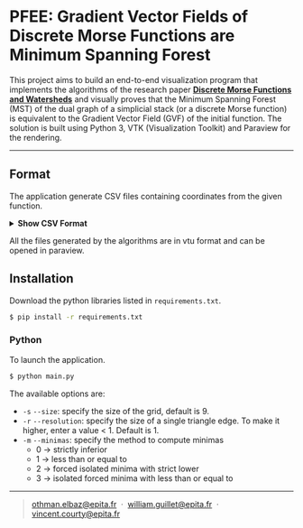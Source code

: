 # PFEE: Gradient Vector Fields of Discrete Morse Functions are Minimum Spanning Forest

This project aims to build an end-to-end visualization program that implements the algorithms of the research paper [**Discrete Morse Functions and Watersheds**](https://arxiv.org/abs/2301.03840) and visually proves that the Minimum Spanning Forest (MST) of the dual graph of a simplicial stack (or a discrete Morse function) is equivalent to the Gradient Vector Field (GVF) of the initial function. The solution is built using Python 3, VTK (Visualization Toolkit) and Paraview for the rendering.

---

## Format

The application generate CSV files containing coordinates from the given function.

<details><summary><b>Show CSV Format</b></summary>

Points

| Node Number | X     | Y     | Z     | Weight |
|-------------|-------|-------|-------|--------|
| int         | float | float | float | int    |


Lines

| P1          | P2          | Weight |
|-------------|-------------|--------|
| Node Number | Node Number | int    |

Triangles

| S1          | S2          | S3          | Weight |
|-------------|-------------|-------------|--------|
| Node Number | Node Number | Node Number | int    |

</details>

All the files generated by the algorithms are in vtu format and can be opened in paraview.

## Installation

Download the python libraries listed in `requirements.txt`.
```bash
$ pip install -r requirements.txt
```

### Python

To launch the application.
```bash
$ python main.py
```

The available options are:
* `-s` `--size`: specify the size of the grid, default is 9.
* `-r` `--resolution`: specify the size of a single triangle edge. To make it higher, enter a value < 1. Default is 1.
* `-m` `--minimas`: specify the method to compute minimas
    - 0 -> strictly inferior
    - 1 -> less than or equal to
    - 2 -> forced isolated minima with strict lower
    - 3 -> isolated forced minima with less than or equal to
---

> othman.elbaz@epita.fr &nbsp;&middot;&nbsp;
> william.guillet@epita.fr &nbsp;&middot;&nbsp;
> vincent.courty@epita.fr